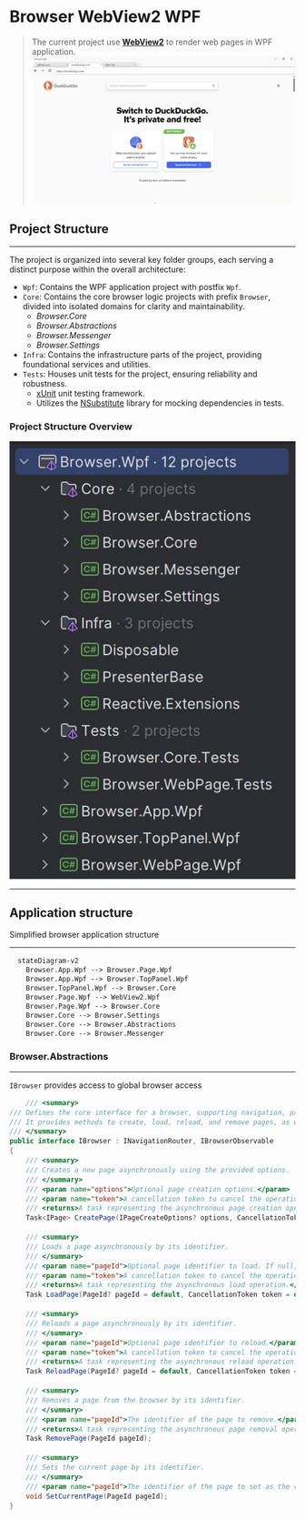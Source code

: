# Browser WebView2 WPF

> The current project use [**WebView2**](https://learn.microsoft.com/en-us/microsoft-edge/webview2/) to render web pages in WPF application.
![image](docs/images/browser_preview.png)


## Project Structure

---
The project is organized into several key folder groups, each serving a distinct purpose within the overall architecture:
- `Wpf`: Contains the WPF application project with postfix `Wpf`.
- `Core`: Contains the core browser logic projects with prefix `Browser`, divided into isolated domains for clarity and maintainability.
    - _Browser.Core_
    - _Browser.Abstractions_
    - _Browser.Messenger_
    - _Browser.Settings_
- `Infra`: Contains the infrastructure parts of the project, providing foundational services and utilities.
- `Tests`: Houses unit tests for the project, ensuring reliability and robustness.
    - [xUnit](https://xunit.net//) unit testing framework.
    - Utilizes the [NSubstitute](https://nsubstitute.github.io/help/getting-started/) library for mocking dependencies in tests.

### Project Structure Overview
![image](docs/images/project_structure.png)

---

## Application structure

Simplified browser application structure

---
```mermaid
  stateDiagram-v2
    Browser.App.Wpf --> Browser.Page.Wpf
    Browser.App.Wpf --> Browser.TopPanel.Wpf
    Browser.TopPanel.Wpf --> Browser.Core  
    Browser.Page.Wpf --> WebView2.Wpf
    Browser.Page.Wpf --> Browser.Core  
    Browser.Core --> Browser.Settings
    Browser.Core --> Browser.Abstractions
    Browser.Core --> Browser.Messenger
```

###  Browser.Abstractions

---
`IBrowser` provides access to global browser access

```csharp
    /// <summary>
/// Defines the core interface for a browser, supporting navigation, page management, and observing browser state changes. 
/// It provides methods to create, load, reload, and remove pages, as well as manage the current page.
/// </summary>
public interface IBrowser : INavigationRouter, IBrowserObservable
{
    /// <summary>
    /// Creates a new page asynchronously using the provided options.
    /// </summary>
    /// <param name="options">Optional page creation options.</param>
    /// <param name="token">A cancellation token to cancel the operation.</param>
    /// <returns>A task representing the asynchronous page creation operation, returning the created page.</returns>
    Task<IPage> CreatePage(IPageCreateOptions? options, CancellationToken token = default);

    /// <summary>
    /// Loads a page asynchronously by its identifier.
    /// </summary>
    /// <param name="pageId">Optional page identifier to load. If null, the default page is loaded.</param>
    /// <param name="token">A cancellation token to cancel the operation.</param>
    /// <returns>A task representing the asynchronous load operation.</returns>
    Task LoadPage(PageId? pageId = default, CancellationToken token = default);

    /// <summary>
    /// Reloads a page asynchronously by its identifier.
    /// </summary>
    /// <param name="pageId">Optional page identifier to reload.</param>
    /// <param name="token">A cancellation token to cancel the operation.</param>
    /// <returns>A task representing the asynchronous reload operation.</returns>
    Task ReloadPage(PageId? pageId = default, CancellationToken token = default);

    /// <summary>
    /// Removes a page from the browser by its identifier.
    /// </summary>
    /// <param name="pageId">The identifier of the page to remove.</param>
    /// <returns>A task representing the asynchronous page removal operation.</returns>
    Task RemovePage(PageId pageId);

    /// <summary>
    /// Sets the current page by its identifier.
    /// </summary>
    /// <param name="pageId">The identifier of the page to set as the current page.</param>
    void SetCurrentPage(PageId pageId);
}
```